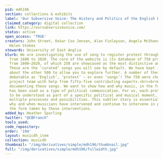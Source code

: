 ```yaml
---
pid: mdh196
section: collections & exhibits
label: 'Our Subversive Voice: The History and Politics of the English Protest Song'
claimed_category: digital collection
link: https://oursubversivevoice.com/
status: active
open_access: 'TRUE'
creators: John Street, Oskar Cox Jensen, Alan Finlayson, Angela McShane, Matthew Worley,
  Helen Stokes
stewards: University of East Anglia
blurb: We are investigating the use of song to register protest through the ages,
  from 1600 to 2020. The core of the website is its database of 750 protest songs
  from 1600–2020, of which 250 are showcased as the most distinctive and important.
  These are the ‘curated’ songs you will see by default. We have kept in basic information
  about the other 500 to allow you to explore further. A number of these are more
  debatable as ‘English’, ‘protest’ – or even ‘songs’! The 750 were chosen by the
  project team with help from fifty-five contributing experts.<br><br>We are not simply
  documenting these songs. We want to show how and why music, in the form of song,
  has been used as a type of political communication. For us, each protest song need
  to be understood as part of a specific political and musical moment, mediated by
  multiple processes and possibilities. This subtler story is essential to understanding
  why and when musicians have intervened and continue to intervene in politics, and
  the form taken by these interventions.
added_by: Heather Sparling
twitter: "@CBFraoch"
tools_used:
code_repository:
order: '194'
layout: musicdh_item
collection: musicdh
thumbnail: "/img/derivatives/simple/mdh196/thumbnail.jpg"
full: "/img/derivatives/simple/mdh196/fullwidth.jpg"
---
```

